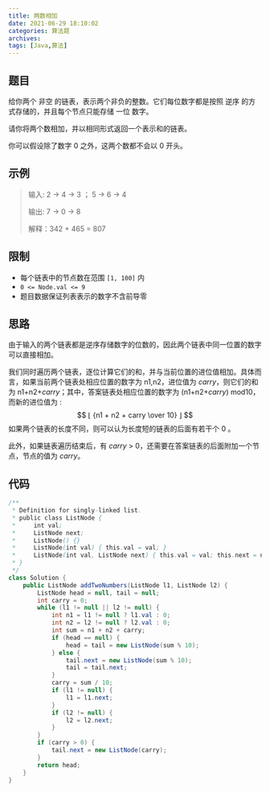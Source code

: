 ```yaml
---
title: 两数相加
date: 2021-06-29 18:10:02
categories: 算法题
archives:
tags: [Java,算法]
---
```


## 题目

给你两个 非空 的链表，表示两个非负的整数。它们每位数字都是按照 逆序 的方式存储的，并且每个节点只能存储 一位 数字。

请你将两个数相加，并以相同形式返回一个表示和的链表。

你可以假设除了数字 0 之外，这两个数都不会以 0 开头。

## 示例

> 输入: 2 → 4 → 3 ； 5 → 6 → 4
>
> 输出: 7 → 0 → 8
>
> 解释：342 + 465 = 807

<!--more-->

## 限制

- 每个链表中的节点数在范围 `[1, 100]` 内
- `0 <= Node.val <= 9`
- 题目数据保证列表表示的数字不含前导零

## 思路

由于输入的两个链表都是逆序存储数字的位数的，因此两个链表中同一位置的数字可以直接相加。

我们同时遍历两个链表，逐位计算它们的和，并与当前位置的进位值相加。具体而言，如果当前两个链表处相应位置的数字为 n1,n2，进位值为 *carry*，则它们的和为 n1+n2+*carry*；其中，答案链表处相应位置的数字为 (n1+n2+*carry*) mod10，而新的进位值为 :
$$
⌊ {n1 + n2 + carry \over 10} ⌋
$$
如果两个链表的长度不同，则可以认为长度短的链表的后面有若干个 0 。

此外，如果链表遍历结束后，有 *carry* > 0，还需要在答案链表的后面附加一个节点，节点的值为 *carry*。

## 代码

```java
/**
 * Definition for singly-linked list.
 * public class ListNode {
 *     int val;
 *     ListNode next;
 *     ListNode() {}
 *     ListNode(int val) { this.val = val; }
 *     ListNode(int val, ListNode next) { this.val = val; this.next = next; }
 * }
 */
class Solution {
    public ListNode addTwoNumbers(ListNode l1, ListNode l2) {
        ListNode head = null, tail = null;
        int carry = 0;
        while (l1 != null || l2 != null) {
            int n1 = l1 != null ? l1.val : 0;
            int n2 = l2 != null ? l2.val : 0;
            int sum = n1 + n2 + carry;
            if (head == null) {
                head = tail = new ListNode(sum % 10);
            } else {
                tail.next = new ListNode(sum % 10);
                tail = tail.next;
            }
            carry = sum / 10;
            if (l1 != null) {
                l1 = l1.next;
            }
            if (l2 != null) {
                l2 = l2.next;
            }
        }
        if (carry > 0) {
            tail.next = new ListNode(carry);
        }
        return head;
    }
}
```

